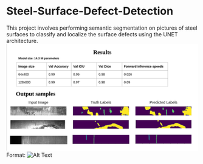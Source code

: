 # Steel-Surface-Defect-Detection
This project involves performing semantic segmentation on pictures of steel surfaces to classify and localize the surface defects using the UNET architecture.
![GitHub Logo](1.png)
Format: ![Alt Text](url)
